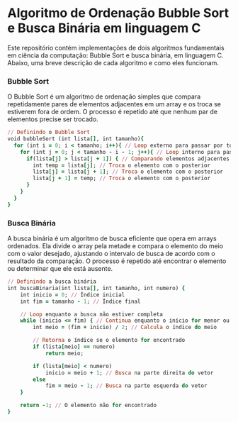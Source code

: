 # Algoritmo de Ordenação Bubble Sort e Busca Binária em linguagem C

Este repositório contém implementações de dois algoritmos fundamentais em ciência da computação: Bubble Sort e busca binária, em linguagem C. Abaixo, uma breve descrição de cada algoritmo e como eles funcionam.

### Bubble Sort
O Bubble Sort é um algoritmo de ordenação simples que compara repetidamente pares de elementos adjacentes em um array e os troca se estiverem fora de ordem. O processo é repetido até que nenhum par de elementos precise ser trocado.

```ruby
// Definindo o Bubble Sort
void bubbleSort (int lista[], int tamanho){
  for (int i = 0; i < tamanho; i++){ // Loop externo para passar por todos os elementos
    for (int j = 0; j < tamanho - i - 1; j++){ // Loop interno para passar por todos os elementos menos o último
      if(lista[j] > lista[j + 1]) { // Comparando elementos adjacentes e trocando se estiverem na ordem errada
        int temp = lista[j]; // Troca o elemento com o posterior
        lista[j] = lista[j + 1]; // Troca o elemento com o posterior
        lista[j + 1] = temp; // Troca o elemento com o posterior
      }
    }
  }
}
```

### Busca Binária
A busca binária é um algoritmo de busca eficiente que opera em arrays ordenados. Ela divide o array pela metade e compara o elemento do meio com o valor desejado, ajustando o intervalo de busca de acordo com o resultado da comparação. O processo é repetido até encontrar o elemento ou determinar que ele está ausente. 

```ruby
// Definindo a busca binária
int buscaBinaria(int lista[], int tamanho, int numero) {
    int inicio = 0; // Índice inicial
    int fim = tamanho - 1; // Índice final

    // Loop enquanto a busca não estiver completa
    while (inicio <= fim) { // Continua enquanto o início for menor ou igual ao fim.
        int meio = (fim + inicio) / 2; // Calcula o índice do meio

        // Retorna o índice se o elemento for encontrado
        if (lista[meio] == numero)
            return meio; 

        if (lista[meio] < numero)
            inicio = meio + 1; // Busca na parte direita do vetor
        else
            fim = meio - 1; // Busca na parte esquerda do vetor
    }

    return -1; // O elemento não for encontrado
}
```
